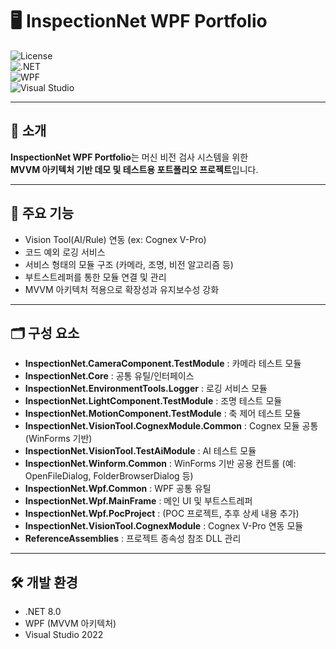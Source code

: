 # 🖥️ InspectionNet WPF Portfolio

![License](https://img.shields.io/badge/license-MIT-green.svg)  
![.NET](https://img.shields.io/badge/.NET-8.0-blue.svg)  
![WPF](https://img.shields.io/badge/WPF-MVVM-orange.svg)  
![Visual Studio](https://img.shields.io/badge/IDE-Visual%20Studio%202022-blueviolet)

---

## 📌 소개
**InspectionNet WPF Portfolio**는 머신 비전 검사 시스템을 위한  
**MVVM 아키텍처 기반 데모 및 테스트용 포트폴리오 프로젝트**입니다.  

---

## 🚀 주요 기능
- Vision Tool(AI/Rule) 연동 (ex: Cognex V-Pro)  
- 코드 예외 로깅 서비스  
- 서비스 형태의 모듈 구조 (카메라, 조명, 비전 알고리즘 등)  
- 부트스트레퍼를 통한 모듈 연결 및 관리  
- MVVM 아키텍처 적용으로 확장성과 유지보수성 강화  

---

## 🗂️ 구성 요소

- **InspectionNet.CameraComponent.TestModule** : 카메라 테스트 모듈  
- **InspectionNet.Core** : 공통 유틸/인터페이스  
- **InspectionNet.EnvironmentTools.Logger** : 로깅 서비스 모듈  
- **InspectionNet.LightComponent.TestModule** : 조명 테스트 모듈  
- **InspectionNet.MotionComponent.TestModule** : 축 제어 테스트 모듈  
- **InspectionNet.VisionTool.CognexModule.Common** : Cognex 모듈 공통 (WinForms 기반)  
- **InspectionNet.VisionTool.TestAiModule** : AI 테스트 모듈  
- **InspectionNet.Winform.Common** : WinForms 기반 공용 컨트롤 (예: OpenFileDialog, FolderBrowserDialog 등)  
- **InspectionNet.Wpf.Common** : WPF 공통 유틸  
- **InspectionNet.Wpf.MainFrame** : 메인 UI 및 부트스트레퍼  
- **InspectionNet.Wpf.PocProject** : (POC 프로젝트, 추후 상세 내용 추가)  
- **InspectionNet.VisionTool.CognexModule** : Cognex V-Pro 연동 모듈  
- **ReferenceAssemblies** : 프로젝트 종속성 참조 DLL 관리  

---

## 🛠️ 개발 환경
- .NET 8.0  
- WPF (MVVM 아키텍처)  
- Visual Studio 2022  
